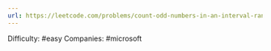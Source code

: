 ```yaml
---
url: https://leetcode.com/problems/count-odd-numbers-in-an-interval-range
---
```


Difficulty: #easy
Companies: #microsoft